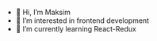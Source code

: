 - 👋 Hi, I’m Maksim
- 👀 I’m interested in frontend development
- 🌱 I’m currently learning React-Redux

<!---
maksim-plysheuski/maksim-plysheuski is a ✨ special ✨ repository because its `README.md` (this file) appears on your GitHub profile.
You can click the Preview link to take a look at your changes.
--->
